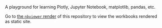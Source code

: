 A playground for learning Plotly, Jupyter Notebook, matplotlib, pandas, etc.


Go to [the `nbviewer` render](https://nbviewer.jupyter.org/github/nikolovdeyan/Job_Market_Trends_Bulgaria/blob/master/Bulgaria_Employment_Trends.ipynb) of this repository to view the workbooks rendered as static site.
